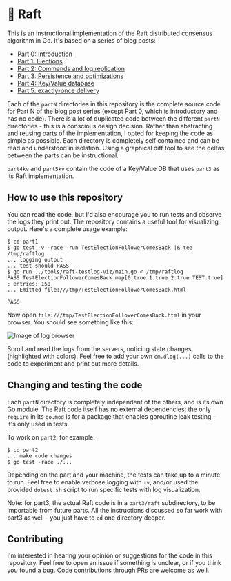 # :rowboat: Raft

This is an instructional implementation of the Raft distributed consensus
algorithm in Go. It's based on a series of blog posts:

- [Part 0: Introduction](https://eli.thegreenplace.net/2020/implementing-raft-part-0-introduction/)
- [Part 1: Elections](https://eli.thegreenplace.net/2020/implementing-raft-part-1-elections/)
- [Part 2: Commands and log replication](https://eli.thegreenplace.net/2020/implementing-raft-part-2-commands-and-log-replication/)
- [Part 3: Persistence and optimizations](https://eli.thegreenplace.net/2020/implementing-raft-part-3-persistence-and-optimizations/)
- [Part 4: Key/Value database](https://eli.thegreenplace.net/2024/implementing-raft-part-4-keyvalue-database/)
- [Part 5: exactly-once delivery](https://eli.thegreenplace.net/2024/implementing-raft-part-5-exactly-once-delivery/)

Each of the `partN` directories in this repository is the complete source code
for Part N of the blog post series (except Part 0, which is introductory and has
no code). There is a lot of duplicated code between the different `partN`
directories - this is a conscious design decision. Rather than abstracting and
reusing parts of the implementation, I opted for keeping the code as simple
as possible. Each directory is completely self contained and can be read and
understood in isolation. Using a graphical diff tool to see the deltas between
the parts can be instructional.

`part4kv` and `part5kv` contain the code of a Key/Value DB that uses `part3`
as its Raft implementation.

## How to use this repository

You can read the code, but I'd also encourage you to run tests and observe the
logs they print out. The repository contains a useful tool for visualizing
output. Here's a complete usage example:

```
$ cd part1
$ go test -v -race -run TestElectionFollowerComesBack |& tee /tmp/raftlog
... logging output
... test should PASS
$ go run ../tools/raft-testlog-viz/main.go < /tmp/raftlog
PASS TestElectionFollowerComesBack map[0:true 1:true 2:true TEST:true] ; entries: 150
... Emitted file:///tmp/TestElectionFollowerComesBack.html

PASS
```

Now open `file:///tmp/TestElectionFollowerComesBack.html` in your browser.
You should see something like this:

![Image of log browser](https://github.com/eliben/raft/blob/main/raftlog-screenshot.png)

Scroll and read the logs from the servers, noticing state changes (highlighted
with colors). Feel free to add your own `cm.dlog(...)` calls to the code to
experiment and print out more details.

## Changing and testing the code

Each `partN` directory is completely independent of the others, and is its own
Go module. The Raft code itself has no external dependencies; the only `require`
in its `go.mod` is for a package that enables goroutine leak testing - it's only
used in tests.

To work on `part2`, for example:

```
$ cd part2
... make code changes
$ go test -race ./...
```

Depending on the part and your machine, the tests can take up to a minute to
run. Feel free to enable verbose logging with `-v`, and/or used the provided
`dotest.sh` script to run specific tests with log visualization.

Note: for part3, the actual Raft code is in a `part3/raft` subdirectory, to
be importable from future parts. All the instructions discussed so far work
with part3 as well - you just have to `cd` one directory deeper.

## Contributing

I'm interested in hearing your opinion or suggestions for the code in this
repository. Feel free to open an issue if something is unclear, or if you think
you found a bug. Code contributions through PRs are welcome as well.
